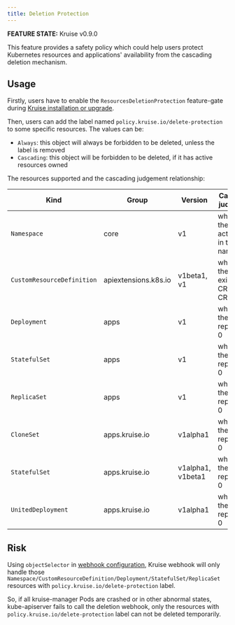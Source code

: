 ```yaml
---
title: Deletion Protection
---
```


**FEATURE STATE:** Kruise v0.9.0

This feature provides a safety policy which could help users protect Kubernetes resources and
applications' availability from the cascading deletion mechanism.

## Usage

Firstly, users have to enable the `ResourcesDeletionProtection` feature-gate during [Kruise installation or upgrade](../installation#optional-feature-gate).

Then, users can add the label named `policy.kruise.io/delete-protection` to some specific resources. The values can be:
- `Always`: this object will always be forbidden to be deleted, unless the label is removed
- `Cascading`: this object will be forbidden to be deleted, if it has active resources owned

The resources supported and the cascading judgement relationship:

| Kind                        | Group                  | Version            | **Cascading** judgement                            |
| --------------------------- | ---------------------- | ------------------ | ----------------------------------------------------
| `Namespace`                 | core                   | v1                 | whether there is active Pods in this namespace     |
| `CustomResourceDefinition`  | apiextensions.k8s.io   | v1beta1, v1        | whether there is existing CRs of this CRD          |
| `Deployment`                | apps                   | v1                 | whether the replicas is 0                          |
| `StatefulSet`               | apps                   | v1                 | whether the replicas is 0                          |
| `ReplicaSet`                | apps                   | v1                 | whether the replicas is 0                          |
| `CloneSet`                  | apps.kruise.io         | v1alpha1           | whether the replicas is 0                          |
| `StatefulSet`               | apps.kruise.io         | v1alpha1, v1beta1  | whether the replicas is 0                          |
| `UnitedDeployment`          | apps.kruise.io         | v1alpha1           | whether the replicas is 0                          |

## Risk

Using `objectSelector` in [webhook configuration](https://kubernetes.io/docs/reference/access-authn-authz/extensible-admission-controllers/#webhook-configuration),
Kruise webhook will only handle those `Namespace/CustomResourceDefinition/Deployment/StatefulSet/ReplicaSet` resources with `policy.kruise.io/delete-protection` label.

So, if all kruise-manager Pods are crashed or in other abnormal states, kube-apiserver fails to call the deletion webhook,
only the resources with `policy.kruise.io/delete-protection` label can not be deleted temporarily.
